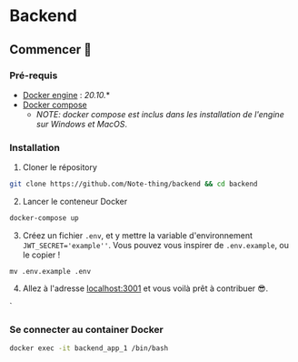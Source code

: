 # Backend

## Commencer 🏁
### Pré-requis
- [Docker engine](https://docs.docker.com/engine/install/) : *20.10.**
- [Docker compose](https://docs.docker.com/compose/install/) 
  - *NOTE: docker compose est inclus dans les installation de l'engine sur Windows et MacOS*.

### Installation
1. Cloner le répository
```bash
git clone https://github.com/Note-thing/backend && cd backend
```

2. Lancer le conteneur Docker 
```bash
docker-compose up
```
3. Créez un fichier `.env`, et y mettre la variable d'environnement `JWT_SECRET='example''`. Vous pouvez vous inspirer de `.env.example`, ou le copier ! 
```
mv .env.example .env
```

4. Allez à l'adresse [localhost:3001](http://localhost:3001/) et vous voilà prêt à contribuer 😎. 

`

### Se connecter au container Docker
```bash
docker exec -it backend_app_1 /bin/bash
```